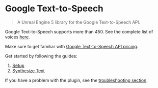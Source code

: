 
# Google Text-to-Speech

> A Unreal Engine 5 library for the Google Text-to-Speech API.

Google Text-to-Speech supports more than 450. See the complete list of voices [here](https://cloud.google.com/text-to-speech/docs/voices).

Make sure to get familiar with [Google Text-to-Speech API pricing](https://cloud.google.com/text-to-speech/pricing).

Get started by following the guides:
1. [Setup](/setup)
1. [Synthesize Text](/synth)

If you have a problem with the plugin, see the [troubleshooting section](/troubleshoting). 

<div class="centered">

</div>

<div class="centered">
</div>
